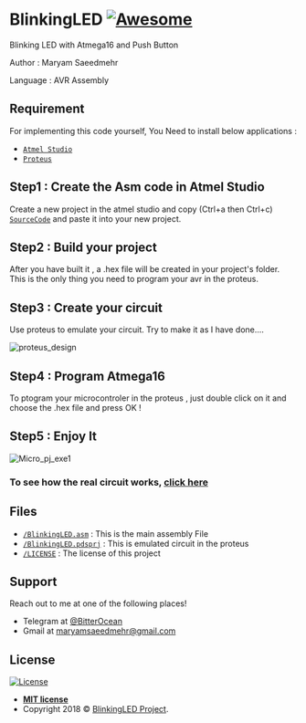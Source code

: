# BlinkingLED [![Awesome](https://cdn.rawgit.com/sindresorhus/awesome/d7305f38d29fed78fa85652e3a63e154dd8e8829/media/badge.svg)](https://github.com/BitterOcean/IUT/tree/master/Microprocessor/HW1/BlinkingLEDs)


Blinking LED with Atmega16 and Push Button

Author : Maryam Saeedmehr

Language : AVR Assembly


## **Requirement**

For implementing this code yourself, You Need to install below applications :

- <a href="https://www.microchip.com/mplab/avr-support/atmel-studio-7">`Atmel Studio`</a> 
- <a href="https://www.labcenter.com/downloads/">`Proteus`</a> 


## Step1 : Create the Asm code in Atmel Studio

Create a new project in the atmel studio and copy (Ctrl+a then Ctrl+c) <a href="https://github.com/BitterOcean/IUT/tree/master/Microprocessor/HW1/BlinkingLEDs/BlinkingLED.asm">`SourceCode`</a> and paste it into your new project.


## Step2 : Build your project

After you have built it , a .hex file will be created in your project's folder. This is the only thing you need to program your avr in the proteus.


## Step3 : Create your circuit

Use proteus to emulate your circuit. Try to make it as I have done....

![proteus_design](https://user-images.githubusercontent.com/49061503/67945564-7846ab00-fbf4-11e9-8089-cd3641aead15.jpg)


## Step4 : Program Atmega16

To ptogram your microcontroler in the proteus , just double click on it and choose the .hex file and press OK !


## Step5 : Enjoy It

![Micro_pj_exe1](https://user-images.githubusercontent.com/49061503/67945912-58fc4d80-fbf5-11e9-8851-e9e3b42e7d7c.gif)

### To see how the real circuit works, <a href="https://drive.google.com/open?id=1Au6_5e89w9f9P62xurAPdfuXmeGuFvgd">click here</a>


## **Files**

- <a href="https://github.com/BitterOcean/IUT/tree/master/Microprocessor/HW1/BlinkingLEDs/BlinkingLED.asm">`/BlinkingLED.asm`</a> : This is the main assembly File
- <a href="https://github.com/BitterOcean/IUT/tree/master/Microprocessor/HW1/BlinkingLEDs/BlinkingLED.pdsprj">`/BlinkingLED.pdsprj`</a> : This is emulated circuit in the proteus
- <a href="https://github.com/BitterOcean/IUT/tree/master/Microprocessor/HW1/BlinkingLEDs/LICENSE">`/LICENSE`</a> : The license of this project



## **Support**

Reach out to me at one of the following places!

- Telegram at <a href="https://t.me/BitterOcean" target="_blank">@BitterOcean</a>
- Gmail at <a href="mailto:maryamsaeedmehr@gmail.com" target="_blank">maryamsaeedmehr@gmail.com</a>

## **License**

[![License](https://img.shields.io/:license-mit-blue.svg?style=flat-square)](http://badges.mit-license.org)


- **[MIT license](http://opensource.org/licenses/mit-license.php)**
- Copyright 2018 © <a href="https://github.com/BitterOcean/IUT/tree/master/Microprocessor/HW1/BlinkingLEDs/LICENSE">BlinkingLED Project</a>.

